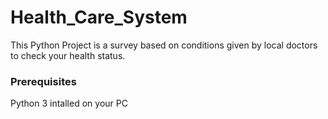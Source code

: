 # Health_Care_System
This Python Project is a survey based on conditions given by local doctors to check your health status.
### Prerequisites
Python 3 intalled on your PC
